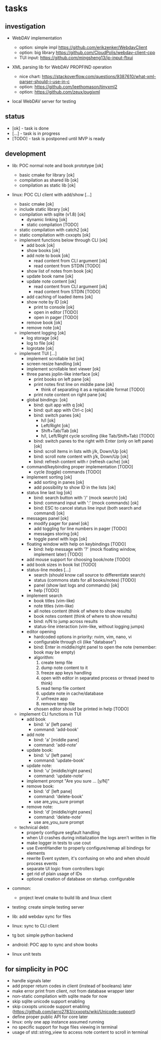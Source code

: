 # tasks

## investigation

+ WebDAV implementation
  + option: simple impl <https://github.com/erikzenker/WebdavClient>
  + option: big library <https://github.com/CloudPolis/webdav-client-cpp>
  + TUI input: <https://github.com/mingsheng13/ip-input-ftxui>

+ XML parsing lib for WebDAV PROPFIND operation
  + nice chart: <https://stackoverflow.com/questions/9387610/what-xml-parser-should-i-use-in-c>
  + option: <https://github.com/leethomason/tinyxml2>
  + option: <https://github.com/zeux/pugixml>
+ local WebDAV server for testing

## status

+ [ok]   - task is done
+ [...]  - task is in progress
+ [TODO] - task is postponed until MVP is ready

## development

+ lib: POC normal note and book prototype [ok]
  + basic cmake for library [ok]
  + compilation as shared lib [ok]
  + compilation as static lib [ok]

+ linux: POC CLI client with add/show [...]
  + basic cmake [ok]
  + include static library [ok]
  + compilation with sqlite (v1.8) [ok]
    + dynamic linking [ok]
    + static compilation [TODO]
  + static compilation with catch2 [ok]
  + static compilation with cxxopts [ok]
  + implement functions below through CLI [ok]
    + add book [ok]
    + show books [ok]
    + add note to book [ok]
      + read content from CLI argument [ok]
      + read content from STDIN [TODO]
    + show list of notes from book [ok]
    + update book name [ok]
    + update note content [ok]
      + read content from CLI argument [ok]
      + read content from STDIN [TODO]
    + add caching of loaded items [ok]
    + show note by ID [ok]
      + print to console [ok]
      + open in editor [TODO]
      + open in pager [TODO]
    + remove book [ok]
    + remove note [ok]
  + implement logging [ok]
    + log storage [ok]
    + log to file [ok]
    + logrotate [ok]
  + implement TUI [...]
    + implement scrollable list [ok]
    + screen resize handling [ok]
    + implement scrollable text viewer [ok]
    + three panes joplin-like interface [ok]
      + print books on left pane [ok]
      + print notes first line on middle pane [ok]
        + think of separating it as a replacable format [TODO]
      + print note content on right pane [ok]
    + global bindings: [ok]
      + bind: quit app with q [ok]
      + bind: quit app with Ctrl-c [ok]
      + bind: switch panes [ok]
        + h/l [ok]
        + Left/Right [ok]
        + Shift+Tab/Tab [ok]
        + h/l, Left/Right cycle scrolling (like Tab/Shift+Tab) [TODO]
      + bind: switch panes to the right with Enter (only on left pane) [ok]
      + bind: scroll items in lists with j/k, Down/Up [ok]
      + bind: scroll note content with j/k, Down/Up [ok]
      + bind: refresh content with r (refresh cache) [ok]
    + command/keybinding proper implementation [TODO]
      + cycle (toggle) commands [TODO]
    + implement sorting [ok]
      + add sorting in panes [ok]
      + add possibility to show ID in the lists [ok]
    + status line last log [ok]
      + bind: search button with '/' (mock search) [ok]
      + bind: command input with ':' (mock commands) [ok]
      + bind: ESC to cancel status line input (both search and command) [ok]
    + messages panel [ok]
      + modify pager for panel [ok]
      + add toggling for line numbers in pager [TODO]
      + messages storing [ok]
      + toggle panel with logs [ok]
    + floating window with help on keybindings [TODO]
      + bind: help message with '?' (mock floating window, implement later) [TODO]
    + add mouse support for choosing book/note [TODO]
    + add book sizes in book list [TODO]
    + status-line modes [...]
      + search (should know call source to differentiate search)
      + status (commons stats for all books/notes) [TODO]
      + panel (show last logs and commands) [ok]
      + help [TODO]
    + implement search
      + book titles (vim-like)
      + note titles (vim-like)
      + all notes content (think of where to show results)
      + book notes content (think of where to show results)
      + bind: n/N to jump across results
      + status-line interaction (vim-like, without logging jumps)
    + editor opening
      + hardcoded options in priority: nvim, vim, nano, vi
      + configurable through cli (like "database")
      + bind: Enter in middle/right panel to open the note (remember: book may be empty)
      + algorithm:
        1. create temp file
        2. dump note content to it
        3. freeze app keys handling
        4. open with editor in separated process or thread (need to think)
        5. read temp file content
        6. update note in cache/database
        7. unfreeze app
        8. remove temp file
      + chosen editor should be printed in help [TODO]
  + implement CLI functions in TUI
    + add book
      + bind: 'a' [left pane]
      + command: 'add-book'
    + add note
      + bind: 'a' [middle pane]
      + command: 'add-note'
    + update book:
      + bind: 'u' [left pane]
      + command: 'update-book'
    + update note:
      + bind: 'u' [middle/right panes]
      + command: 'update-note'
    + implement prompt "Are you sure ... [y/N]"
    + remove book:
      + bind: 'd' [left pane]
      + command: 'delete-book'
      + use are_you_sure prompt
    + remove note:
      + bind: 'd' [middle/right panes]
      + command: 'delete-note'
      + use are_you_sure prompt
  + technical debt:
    + properly configure segfault handling
    + when UI crashes during initialization the logs aren't written in file
    + make logger in tests to use cout
    + use EventHandler to properly configure/remap all bindings for elements
    + rewrite Event system, it's confusing on who and when should process events
    + separate UI logic from controllers logic
    + get rid of plain usage of IDs
    + optional creation of database on startup. configurable
+ common:
  + project level cmake to build lib and linux client

+ testing: create simple testing server
+ lib: add webdav sync for files
+ linux: sync to CLI client
+ tg bot: simple python backend
+ android: POC app to sync and show books
+ linux unit tests

## for simplicity in POC

+ handle signals later
+ add proper return codes in client (instead of booleans) later
+ make error print from client, not from database wrapper later
+ non-static compilation with sqlite made for now
+ skip sqlite unicode support enabling
+ skip cxxopts unicode support enabling (<https://github.com/jarro2783/cxxopts/wiki/Unicode-support>)
+ define proper public API for core later
+ linux: only one app instance assumed running
+ no specific support for huge files viewing in terminal
+ usage of std::string_view to access note content to scroll in terminal
